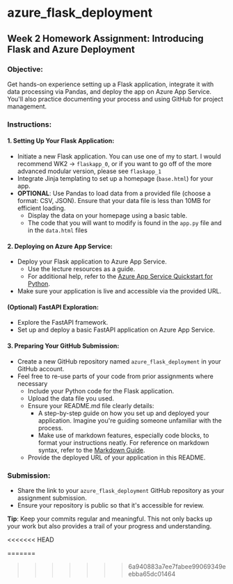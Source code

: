 # azure_flask_deployment

## **Week 2 Homework Assignment: Introducing Flask and Azure Deployment**

### **Objective**:
Get hands-on experience setting up a Flask application, integrate it with data processing via Pandas, and deploy the app on Azure App Service. You'll also practice documenting your process and using GitHub for project management.

### **Instructions**:

#### **1. Setting Up Your Flask Application**:
- Initiate a new Flask application. You can use one of my to start. I would recommend WK2 -> `flaskapp_0`, or if you want to go off of the more advanced modular version, please see `flaskapp_1`  
- Integrate Jinja templating to set up a homepage (`base.html`) for your app. 
- **OPTIONAL**: Use Pandas to load data from a provided file (choose a format: CSV, JSON). Ensure that your data file is less than 10MB for efficient loading. 
  - Display the data on your homepage using a basic table.
  - The code that you will want to modify is found in the `app.py` file and in the `data.html` files 

#### **2. Deploying on Azure App Service**:
- Deploy your Flask application to Azure App Service.
  - Use the lecture resources as a guide.
  - For additional help, refer to the [Azure App Service Quickstart for Python](https://learn.microsoft.com/en-us/azure/app-service/quickstart-python).
- Make sure your application is live and accessible via the provided URL. 

#### **(Optional) FastAPI Exploration**:
- Explore the FastAPI framework.
- Set up and deploy a basic FastAPI application on Azure App Service.

#### **3. Preparing Your GitHub Submission**:
- Create a new GitHub repository named `azure_flask_deployment` in your GitHub account.
- Feel free to re-use parts of your code from prior assignments where necessary 
  - Include your Python code for the Flask application.
  - Upload the data file you used.
  - Ensure your README.md file clearly details:
    - A step-by-step guide on how you set up and deployed your application. Imagine you're guiding someone unfamiliar with the process.
    - Make use of markdown features, especially code blocks, to format your instructions neatly. For reference on markdown syntax, refer to the [Markdown Guide](https://www.markdownguide.org/basic-syntax/).
  - Provide the deployed URL of your application in this README.

### **Submission**:
- Share the link to your `azure_flask_deployment` GitHub repository as your assignment submission.
- Ensure your repository is public so that it's accessible for review.

**Tip**: Keep your commits regular and meaningful. This not only backs up your work but also provides a trail of your progress and understanding.


<<<<<<< HEAD

=======
>>>>>>> 6a940883a7ee7fabee99069349eebba65dc01464
